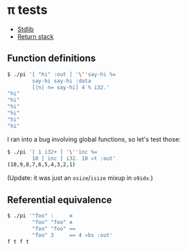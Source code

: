 # π tests
+ [Stdlib](pi-stdlib.md)
+ [Return stack](pi-return-stack.md)


## Function definitions
```bash
$ ./pi '[ "hi" :out ] '\''say-hi %=
        say-hi say-hi :data
        [|n| n= say-hi] 4 % i32.'
"hi"
"hi"
"hi"
"hi"
"hi"
"hi"
```

I ran into a bug involving global functions, so let's test those:

```bash
$ ./pi '[ 1 i32+ ] '\''inc %=
        10 [ inc ] i32. 10 »t :out'
(10,9,8,7,6,5,4,3,2,1)
```

(Update: it was just an `osize`/`isize` mixup in `o9idx`.)


## Referential equivalence
```bash
$ ./pi '"foo" :     ≡
        "foo" "foo" ≡
        "foo" "foo" ==
        "foo" 3     == 4 »bs :out'
f t f t
```
